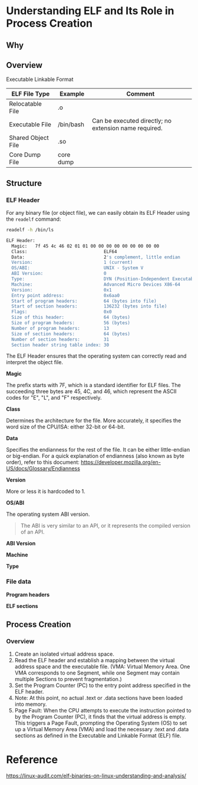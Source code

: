# Understanding ELF and Its Role in Process Creation

## Why

## Overview

Executable Linkable Format

| **ELF File Type** | **Example** | **Comment** |
| --- | --- | --- |
| Relocatable File | .o |  |
| Executable File | /bin/bash | Can be executed directly; no extension name required. |
| Shared Object File | .so |  |
| Core Dump File | core dump |  |

## Structure

### ELF Header

For any binary file (or object file), we can easily obtain its ELF Header using the `readelf` command:

```bash
readelf -h /bin/ls

ELF Header:
  Magic:   7f 45 4c 46 02 01 01 00 00 00 00 00 00 00 00 00
  Class:                             ELF64
  Data:                              2's complement, little endian
  Version:                           1 (current)
  OS/ABI:                            UNIX - System V
  ABI Version:                       0
  Type:                              DYN (Position-Independent Executable file)
  Machine:                           Advanced Micro Devices X86-64
  Version:                           0x1
  Entry point address:               0x6aa0
  Start of program headers:          64 (bytes into file)
  Start of section headers:          136232 (bytes into file)
  Flags:                             0x0
  Size of this header:               64 (bytes)
  Size of program headers:           56 (bytes)
  Number of program headers:         13
  Size of section headers:           64 (bytes)
  Number of section headers:         31
  Section header string table index: 30
```

The ELF Header ensures that the operating system can correctly read and interpret the object file.

**Magic**

The prefix starts with 7F, which is a standard identifier for ELF files. The succeeding three bytes are 45, 4C, and 46, which represent the ASCII codes for "E", "L", and "F" respectively.

**Class**

Determines the architecture for the file. More accurately, it specifies the word size of the CPU/ISA: either 32-bit or 64-bit.

**Data**

Specifies the endianness for the rest of the file. It can be either little-endian or big-endian. For a quick explanation of endianness (also known as byte order), refer to this document: https://developer.mozilla.org/en-US/docs/Glossary/Endianness

**Version**

More or less it is hardcoded to 1.

**OS/ABI**

The operating system ABI version.

> The ABI is very similar to an API, or it represents the compiled version of an API.
> 

**ABI Version**

**Machine**

**Type**

### File data

**Program headers**

**ELF sections**

## Process Creation

### Overview

1. Create an isolated virtual address space.
2. Read the ELF header and establish a mapping between the virtual address space and the executable file. (VMA: Virtual Memory Area. One VMA corresponds to one Segment, while one Segment may contain multiple Sections to prevent fragmentation.)
3. Set the Program Counter (PC) to the entry point address specified in the ELF header.
4. Note: At this point, no actual .text or .data sections have been loaded into memory.
5. Page Fault: When the CPU attempts to execute the instruction pointed to by the Program Counter (PC), it finds that the virtual address is empty. This triggers a Page Fault, prompting the Operating System (OS) to set up a Virtual Memory Area (VMA) and load the necessary .text and .data sections as defined in the Executable and Linkable Format (ELF) file.

# Reference

https://linux-audit.com/elf-binaries-on-linux-understanding-and-analysis/
